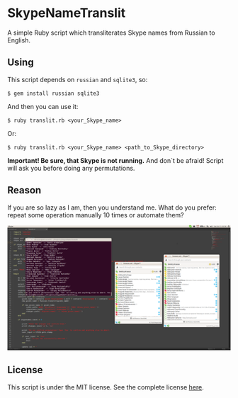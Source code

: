 # SkypeNameTranslit

A simple Ruby script which transliterates Skype names from Russian to English.

## Using

This script depends on `russian` and `sqlite3`, so: 

```
$ gem install russian sqlite3
```

And then you can use it: 

```
$ ruby translit.rb <your_Skype_name> 
```

Or:

``` 
$ ruby translit.rb <your_Skype_name> <path_to_Skype_directory>
```

**Important! Be sure, that Skype is not running.** And don`t be afraid! Script will ask you before doing any permutations.

## Reason

If you are so lazy as I am, then you understand me. What do you prefer: repeat some operation manually 10 times or automate them?

![Screenshot](screenshot.png?raw=true "Screenshot")

## License

This script is under the MIT license. See the complete license [here](LICENSE).
